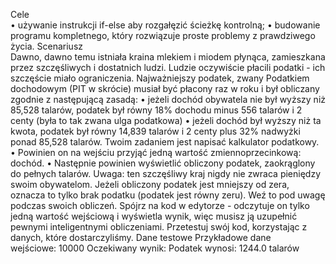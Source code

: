 Cele <br>
    • używanie instrukcji if-else aby rozgałęzić ścieżkę kontrolną;
    • budowanie programu kompletnego, który rozwiązuje proste problemy z prawdziwego życia.
Scenariusz <br>
Dawno, dawno temu istniała kraina mlekiem i miodem płynąca, zamieszkana przez szczęśliwych i dostatnich ludzi. Ludzie oczywiście płacili podatki - ich szczęście miało ograniczenia. Najważniejszy podatek, zwany Podatkiem dochodowym (PIT w skrócie) musiał być płacony raz w roku i był obliczany zgodnie z następującą zasadą:
    • jeżeli dochód obywatela nie był wyższy niż 85,528 talarów, podatek był równy 18% dochodu minus 556 talarów i 2 centy (była to tak zwana ulga podatkowa)
    • jeżeli dochód był wyższy niż ta kwota, podatek był równy 14,839 talarów i 2 centy plus 32% nadwyżki ponad 85,528 talarów.
Twoim zadaniem jest napisać kalkulator podatkowy.
    • Powinien on na wejściu przyjąć jedną wartość zmiennoprzecinkową: dochód.
    • Następnie powinien wyświetlić obliczony podatek, zaokrąglony do pełnych talarów. Uwaga: ten szczęśliwy kraj nigdy nie zwraca pieniędzy swoim obywatelom. Jeżeli obliczony podatek jest mniejszy od zera, oznacza to tylko brak podatku (podatek jest równy zeru). Weź to pod uwagę podczas swoich obliczeń.
Spójrz na kod w edytorze - odczytuje on tylko jedną wartość wejściową i wyświetla wynik, więc musisz ją uzupełnić pewnymi inteligentnymi obliczeniami.
Przetestuj swój kod, korzystając z danych, które dostarczyliśmy.
Dane testowe
Przykładowe dane wejściowe: 10000
Oczekiwany wynik: Podatek wynosi: 1244.0 talarów
